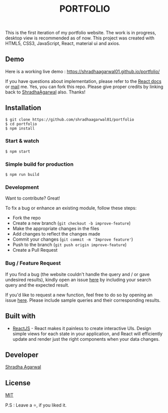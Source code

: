 <h1 align="center"> PORTFOLIO </h1> <br>

This is the first iteration of my portfolio website. The work is in progress, desktop view is recommended as of now.
This project was created with HTML5, CSS3, JavaScript, React, material ui and axios.
	
## Demo

Here is a working live demo : https://shradhaagarwal01.github.io/portfolio/

If you have questions about implementation, please refer to the [React docs](https://reactjs.org/docs/getting-started.html) or [mail](shradhaagarwal386@gmail.com) me.
Yes, you can fork this repo. Please give proper credits by linking back to [ShradhaAgarwal](https://github.com/shradhaagarwal01) also. Thanks!



## Installation

    $ git clone https://github.com/shradhaagarwal01/portfolio
    $ cd portfolio
    $ npm install

### Start & watch

    $ npm start

### Simple build for production

    $ npm run build

### Development

Want to contribute? Great!

To fix a bug or enhance an existing module, follow these steps:

- Fork the repo
- Create a new branch (`git checkout -b improve-feature`)
- Make the appropriate changes in the files
- Add changes to reflect the changes made
- Commit your changes (`git commit -m 'Improve feature'`)
- Push to the branch (`git push origin improve-feature`)
- Create a Pull Request

### Bug / Feature Request

If you find a bug (the website couldn't handle the query and / or gave undesired results), kindly open an issue [here](https://github.com/shradhaagarwal01/portfolio/issues/new) by including your search query and the expected result.

If you'd like to request a new function, feel free to do so by opening an issue [here](https://github.com/shradhaagarwal01/portfolio/issues/new). Please include sample queries and their corresponding results.

## Built with

- [ReactJS](https://reactjs.org/) - React makes it painless to create interactive UIs. Design simple views for each state in your application, and React will efficiently update and render just the right components when your data changes.

## Developer

[Shradha Agarwal](https://github.com/shradhaagarwal01)

## License
[MIT](https://github.com/shradhaagarwal01/portfolio/blob/master/LICENSE)

P.S : Leave a ⭐, if you liked it.
